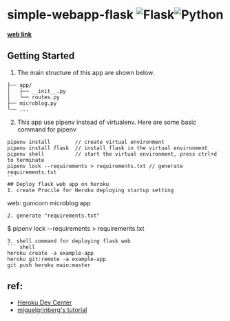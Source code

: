 # simple-webapp-flask ![Flask](https://img.shields.io/badge/flask-%23000.svg?style=for-the-badge&logo=flask&logoColor=white)![Python](https://img.shields.io/badge/python-3670A0?style=for-the-badge&logo=python&logoColor=ffdd54)
#### [web link](https://helloremi.herokuapp.com)

## Getting Started
1. The main structure of this app are shown below.
```
├── app/
│   ├── __init__.py
│   └── routes.py
├── microblog.py 
└── ...
```
2. This app use pipenv instead of virtualenv. Here are some basic command for pipenv
```
pipenv install        // create virtual environment
pipenv install flask  // install flask in the virtual environment
pipenv shell          // start the virtual environment, press ctrl+d to terminate
pipenv lock --requirements > requirements.txt // generate requirements.txt
``
## Deploy flask web app on heroku
1. create Procile for Heroku deploying startup setting
```
web: gunicorn microblog:app
```
2. generate "requirements.txt"
```
$ pipenv lock --requirements > requirements.txt
```
3. shell command for deploying flask web
``` shell
heroku create -a example-app
heroku git:remote -a example-app
git push heroku main:master
```
## ref:
- [Heroku Dev Center](https://devcenter.heroku.com/articles/git)
- [miguelgrinberg's tutorial](https://blog.miguelgrinberg.com/post/the-flask-mega-tutorial-part-xviii-deployment-on-heroku)
